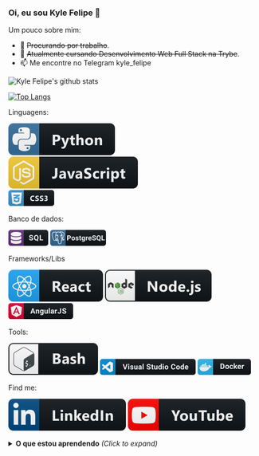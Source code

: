 ### Oi, eu sou Kyle Felipe 👋

Um pouco sobre mim:

- 🔭 ~~Procurando por trabalho~~.
- 🌱 ~~Atualmente cursando Desenvolvimento Web Full Stack na Trybe~~.
- 📫 Me encontre no Telegram kyle_felipe  

![Kyle Felipe's github stats](https://github-readme-stats.vercel.app/api?username=kylefelipe&show_icons=true&theme=blue-green)

[![Top Langs](https://github-readme-stats.vercel.app/api/top-langs/?username=kylefelipe&&layout=compact)](https://github.com/anuraghazra/github-readme-stats)

Linguagens:

![Python](https://raw.githubusercontent.com/kylefelipe/kylefelipe/master/img/python.svg)  
![JavaScript](https://raw.githubusercontent.com/kylefelipe/kylefelipe/master/img/js.svg)  
![Css](https://raw.githubusercontent.com/kylefelipe/kylefelipe/master/img/css3.png)  

Banco de dados:
<div>
<img src="https://raw.githubusercontent.com/kylefelipe/kylefelipe/master/img/sql.png" alt="SQL language"/>
<img src="https://raw.githubusercontent.com/kylefelipe/kylefelipe/master/img/postgresql.png" alt="PostgreSQL DB">
</div>

Frameworks/Libs

![React](https://raw.githubusercontent.com/kylefelipe/kylefelipe/master/img/react.svg) ![NodeJs](https://raw.githubusercontent.com/kylefelipe/kylefelipe/master/img/nodejs.svg)
![Angular](./img/angular.png)

Tools:  

![Bash](https://raw.githubusercontent.com/kylefelipe/kylefelipe/master/img/bash.svg)
![VS Code](./img/visualstudio_code.png)
![Docker](./img/docker.png)

Find me:

[![Linkedin](https://raw.githubusercontent.com/kylefelipe/kylefelipe/master/img/linkedin.svg)](https://www.linkedin.com/in/kylefelipe/) [![Youtube - ThinFree Geo](https://raw.githubusercontent.com/kylefelipe/kylefelipe/master/img/youtube.svg)](https://www.youtube.com/thinkfreegeo)

<details>
  <summary>
    <b>O que estou aprendendo</b> 
      <i>(Click to expand)</i>
    </summary>
      <li style="text-decoration: line-through"> React - Context API & Hooks</li>
      <li style="text-decoration: line-through"> React - Redux</li>
      <li> Docker</li>
<details>

